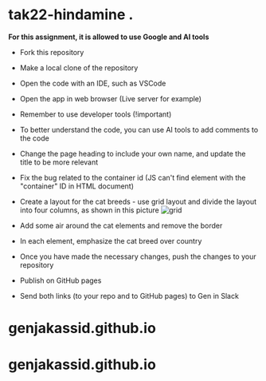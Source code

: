 # tak22-hindamine .

**For this assignment, it is allowed to use Google and AI tools**

* Fork this repository

* Make a local clone of the repository

* Open the code with an IDE, such as VSCode

* Open the app in web browser (Live server for example)

* Remember to use developer tools (!important)

* To better understand the code, you can use AI tools to add comments to the code

* Change the page heading to include your own name, and update the title to be more relevant

* Fix the bug related to the container id (JS can't find element with the "container" ID in HTML document)

* Create a layout for the cat breeds - use grid layout and divide the layout into four columns, as shown in this picture
![grid](./grid-w-4-cols.png)

* Add some air around the cat elements and remove the border

* In each element, emphasize the cat breed over country

* Once you have made the necessary changes, push the changes to your repository

* Publish on GitHub pages

* Send both links (to your repo and to GitHub pages) to Gen in Slack
# genjakassid.github.io
# genjakassid.github.io

